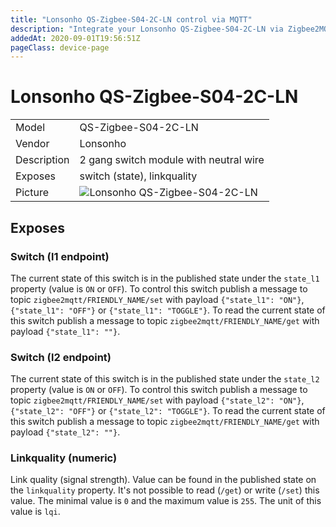 ```yaml
---
title: "Lonsonho QS-Zigbee-S04-2C-LN control via MQTT"
description: "Integrate your Lonsonho QS-Zigbee-S04-2C-LN via Zigbee2MQTT with whatever smart home infrastructure you are using without the vendors bridge or gateway."
addedAt: 2020-09-01T19:56:51Z
pageClass: device-page
---
```


<!-- !!!! -->
<!-- ATTENTION: This file is auto-generated through docgen! -->
<!-- You can only edit the "## Notes"-Section till next h1 (#) or h2 heading (##). -->
<!-- Do NOT use h1 or h2 heading within "## Notes"-Section. -->
<!-- !!!! -->

# Lonsonho QS-Zigbee-S04-2C-LN

|     |     |
|-----|-----|
| Model | QS-Zigbee-S04-2C-LN  |
| Vendor  | Lonsonho  |
| Description | 2 gang switch module with neutral wire |
| Exposes | switch (state), linkquality |
| Picture | ![Lonsonho QS-Zigbee-S04-2C-LN](https://psi-4ward.github.io/zigbee2mqtt.io/images/devices/QS-Zigbee-S04-2C-LN.jpg) |


<!-- Notes BEGIN: You can edit here. Add "## Notes" headline if not already present. -->



<!-- Notes END: Do not edit below this line -->


## Exposes

### Switch (l1 endpoint)
The current state of this switch is in the published state under the `state_l1` property (value is `ON` or `OFF`).
To control this switch publish a message to topic `zigbee2mqtt/FRIENDLY_NAME/set` with payload `{"state_l1": "ON"}`, `{"state_l1": "OFF"}` or `{"state_l1": "TOGGLE"}`.
To read the current state of this switch publish a message to topic `zigbee2mqtt/FRIENDLY_NAME/get` with payload `{"state_l1": ""}`.

### Switch (l2 endpoint)
The current state of this switch is in the published state under the `state_l2` property (value is `ON` or `OFF`).
To control this switch publish a message to topic `zigbee2mqtt/FRIENDLY_NAME/set` with payload `{"state_l2": "ON"}`, `{"state_l2": "OFF"}` or `{"state_l2": "TOGGLE"}`.
To read the current state of this switch publish a message to topic `zigbee2mqtt/FRIENDLY_NAME/get` with payload `{"state_l2": ""}`.

### Linkquality (numeric)
Link quality (signal strength).
Value can be found in the published state on the `linkquality` property.
It's not possible to read (`/get`) or write (`/set`) this value.
The minimal value is `0` and the maximum value is `255`.
The unit of this value is `lqi`.

